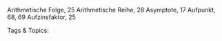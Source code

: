 Arithmetische Folge, 25
Arithmetische Reihe, 28
Asymptote, 17
Aufpunkt, 68, 69
Aufzinsfaktor, 25

   Tags & Topics:
   